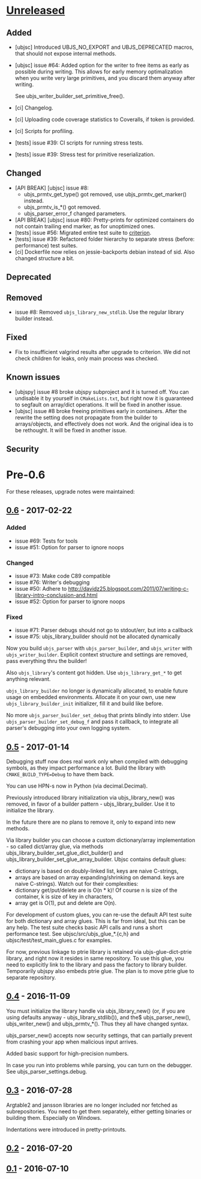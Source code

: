 # [Unreleased]
## Added
- [ubjsc] Introduced UBJS_NO_EXPORT and UBJS_DEPRECATED macros, that should not expose
  internal methods.

- [ubjsc] issue #64: Added option for the writer to free items as early as possible
  during writing. This allows for early memory optimalization when you write
  very large primitives, and you discard them anyway after writing.

  See ubjs_writer_builder_set_primitive_free().

- [ci] Changelog.
- [ci] Uploading code coverage statistics to Coveralls, if token is provided.
- [ci] Scripts for profiling.
- [tests] issue #39: CI scripts for running stress tests.
- [tests] issue #39: Stress test for primitive reserialization.

## Changed
- [API BREAK] [ubjsc] issue #8:
  - ubjs_prmtv_get_type() got removed, use ubjs_prmtv_get_marker() instead.
  - ubjs_prmtv_is_*() got removed.
  - ubjs_parser_error_f changed parameters.
- [API BREAK] [ubjsc] issue #80: Pretty-prints for optimized containers do not contain trailing end marker,
  as for unoptimized ones.
- [tests] issue #56: Migrated entire test suite to [criterion](https://github.com/Snaipe/Criterion/).
- [tests] issue #39: Refactored folder hierarchy to separate stress (before: performance) test suites.
- [ci] Dockerfile now relies on jessie-backports debian instead of sid. Also changed structure a bit.

## Deprecated

## Removed
- issue #8: Removed `ubjs_library_new_stdlib`. Use the regular library builder instead.

## Fixed
- Fix to insufficient valgrind results after upgrade to criterion. We did not check children for leaks, only main process was checked.

## Known issues
- [ubjspy] issue #8 broke ubjspy subproject and it is turned off. You can undisable it by yourself in `CMakeLists.txt`, but right now
  it is guaranteed to segfault on array/dict operations.  It will be fixed in another issue.
- [ubjsc] issue #8 broke freeing primitives early in containers. After the rewrite the setting does not propagate from the builder to arrays/objects, and effectively does not work. And the original idea is to be rethought. It will be fixed in another issue.

## Security

# Pre-0.6

For these releases, upgrade notes were maintained:

## [0.6] - 2017-02-22
### Added
- issue #69: Tests for tools
- issue #51: Option for parser to ignore noops

### Changed
- issue #73: Make code C89 compatible
- issue #76: Writer's debugging
- issue #50: Adhere to http://davidz25.blogspot.com/2011/07/writing-c-library-intro-conclusion-and.html
- issue #52: Option for parser to ignore noops

### Fixed
- issue #71: Parser debugs should not go to stdout/err, but into a callback
- issue #75: ubjs_library_builder should not be allocated dynamically

Now you build `ubjs_parser` with `ubjs_parser_builder`, and `ubjs_writer` with `ubjs_writer_builder`.
Explicit context structure and settings are removed, pass everything thru the builder!

Also `ubjs_library`'s content got hidden. Use `ubjs_library_get_*` to get anything relevant.

`ubjs_library_builder` no longer is dynamically allocated, to enable future usage on embedded environments.
Allocate it on your own, use new `ubjs_library_builder_init` initializer, fill it and build like before.

No more `ubjs_parser_builder_set_debug` that prints blindly into stderr. Use `ubjs_parser_builder_set_debug_f`
and pass it callback, to integrate all parser's debugging into your own logging system.

## [0.5] - 2017-01-14

Debugging stuff now does real work only when compiled with debugging symbols, as they impact performance a lot.
Build the library with `CMAKE_BUILD_TYPE=Debug` to have them back.

You can use HPN-s now in Python (via decimal.Decimal).

Previously introduced library initialization via ubjs_library_new() was removed, in favor of a builder pattern - ubjs_library_builder.
Use it to initialize the library.

In the future there are no plans to remove it, only to expand into new methods.

Via library builder you can choose a custom dictionary/array implementation - so called dict/array glue,
via methods ubjs_library_builder_set_glue_dict_builder() and ubjs_library_builder_set_glue_array_builder.
Ubjsc contains default glues:
- dictionary is based on doubly-linked list, keys are naive C-strings,
- arrays are based on array expanding/shrinking on demand.
keys are naive C-strings).
Watch out for their complexities:
- dictionary get/put/delete are is O(n * k)! Of course n is size of the container, k is size of key in characters,
- array get is O(1), put and delete are O(n).

For development of custom glues, you can re-use the default API test suite for both dictionary and array glues.
This is far from ideal, but this can be any help. The test suite checks basic API calls
and runs a short performance test.
See ubjsc/src/ubjs_glue_*.{c,h} and ubjsc/test/test_main_glues.c for examples.

For now, previous linkage to ptrie library is retained via ubjs-glue-dict-ptrie library, and right now it resides in same repository.
To use this glue, you need to explicitly link to the library and pass the factory to library builder.
Temporarily ubjspy also embeds ptrie glue.
The plan is to move ptrie glue to separate repository.

## [0.4] - 2016-11-09

You must initialize the library handle via ubjs_library_new() (or, if you are using defaults anyway - ubjs_library_stdlib()), and the$
ubjs_parser_new(), ubjs_writer_new() and ubjs_prmtv_*(). Thus they all have changed syntax.

ubjs_parser_new() accepts now security settings, that can partially prevent from crashing your app
when malicious input arrives.

Added basic support for high-precision numbers.

In case you run into problems while parsing, you can turn on the debugger. See ubjs_parser_settings.debug.

## [0.3] - 2016-07-28

Argtable2 and jansson libraries are no longer included nor fetched as subrepositories.
You need to get them separately, either getting binaries or building them. Especially on Windows.

Indentations were introduced in pretty-printouts.

## [0.2] - 2016-07-20
## [0.1] - 2016-07-10

[Unreleased]: https://bitbucket.org/tsieprawski/ubjsc/src
[0.6]: https://bitbucket.org/tsieprawski/ubjsc/src/51270ead5260214cb8796d051a3b1180b06db5e4/?at=0.6
[0.5]: https://bitbucket.org/tsieprawski/ubjsc/src/78bfbfa79a2ff6f70a6438c757290b5c9d0aecd0/?at=0.5
[0.4]: https://bitbucket.org/tsieprawski/ubjsc/src/15c600d1443f7acfff846a639146f78e059c50af/?at=0.4
[0.3]: https://bitbucket.org/tsieprawski/ubjsc/src/b2ded99d4d678d460e61a4339eebcdd527a2b949/?at=0.3
[0.2]: https://bitbucket.org/tsieprawski/ubjsc/src/eb0badd243f0faac3aca37491ecb99cdd20d4a8b/?at=0.2
[0.1]: https://bitbucket.org/tsieprawski/ubjsc/src/37d9702156af06b150de383549651970f297786d/?at=0.1
